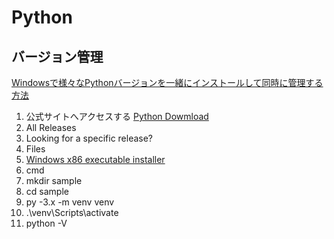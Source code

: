 # Python

## バージョン管理 
[Windowsで様々なPythonバージョンを一緒にインストールして同時に管理する方法](https://tech.sadari.co.jp/dev_program/python/windows-multi-python-install/#toc5)
1. 公式サイトへアクセスする [Python Dowmload](https://www.python.org/downloads/)
2. All Releases
3. Looking for a specific release?
4. Files
5. [Windows x86 executable installer](https://www.python.org/downloads/release/python-390/) 
6. cmd
7. mkdir sample
8. cd sample
9. py -3.x -m venv venv
10. .\venv\Scripts\activate
11. python -V
